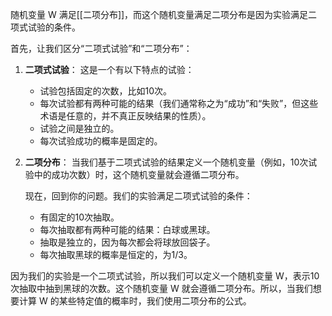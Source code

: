 

随机变量 W 满足[[二项分布]]，而这个随机变量满足二项分布是因为实验满足二项式试验的条件。

首先，让我们区分“二项式试验”和“二项分布”：

1. **二项式试验**： 这是一个有以下特点的试验：
    
    - 试验包括固定的次数，比如10次。
    - 每次试验都有两种可能的结果（我们通常称之为“成功”和“失败”，但这些术语是任意的，并不真正反映结果的性质）。
    - 试验之间是独立的。
    - 每次试验成功的概率是固定的。


2. **二项分布**： 当我们基于二项式试验的结果定义一个随机变量（例如，10次试验中的成功次数）时，这个随机变量就会遵循二项分布。
    
	现在，回到你的问题。我们的实验满足二项式试验的条件：

	- 有固定的10次抽取。
	- 每次抽取都有两种可能的结果：白球或黑球。
	- 抽取是独立的，因为每次都会将球放回袋子。
	- 每次抽取黑球的概率是恒定的，为1/3。


因为我们的实验是一个二项式试验，所以我们可以定义一个随机变量 W，表示10次抽取中抽到黑球的次数。这个随机变量 W 就会遵循二项分布。所以，当我们想要计算 W 的某些特定值的概率时，我们使用二项分布的公式。